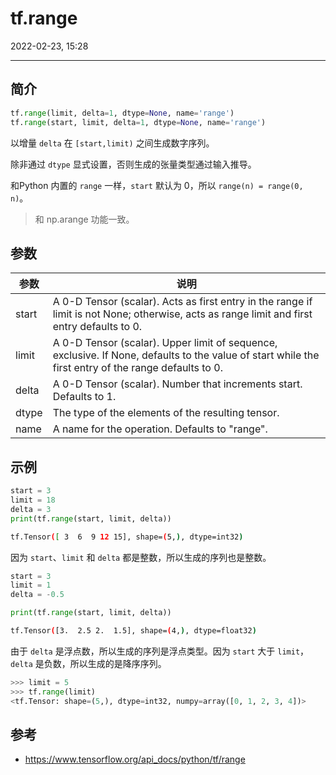 # tf.range

2022-02-23, 15:28
****

## 简介

```python
tf.range(limit, delta=1, dtype=None, name='range')
tf.range(start, limit, delta=1, dtype=None, name='range')
```

以增量 `delta` 在 `[start,limit)` 之间生成数字序列。

除非通过 `dtype` 显式设置，否则生成的张量类型通过输入推导。

和Python 内置的 `range` 一样，`start` 默认为 0，所以 `range(n) = range(0, n)`。

> 和 np.arange 功能一致。

## 参数

|参数|说明|
|---|---|
|start|A 0-D Tensor (scalar). Acts as first entry in the range if limit is not None; otherwise, acts as range limit and first entry defaults to 0.|
|limit|A 0-D Tensor (scalar). Upper limit of sequence, exclusive. If None, defaults to the value of start while the first entry of the range defaults to 0.|
|delta|A 0-D Tensor (scalar). Number that increments start. Defaults to 1.|
|dtype|The type of the elements of the resulting tensor.|
|name|A name for the operation. Defaults to "range".|

## 示例

```python
start = 3
limit = 18
delta = 3
print(tf.range(start, limit, delta))
```

```sh
tf.Tensor([ 3  6  9 12 15], shape=(5,), dtype=int32)
```

因为 `start`、`limit` 和 `delta` 都是整数，所以生成的序列也是整数。

```python
start = 3
limit = 1
delta = -0.5

print(tf.range(start, limit, delta))
```

```sh
tf.Tensor([3.  2.5 2.  1.5], shape=(4,), dtype=float32)
```

由于 `delta` 是浮点数，所以生成的序列是浮点类型。因为 `start` 大于 `limit`，`delta` 是负数，所以生成的是降序序列。

```python
>>> limit = 5
>>> tf.range(limit)
<tf.Tensor: shape=(5,), dtype=int32, numpy=array([0, 1, 2, 3, 4])>
```

## 参考

- https://www.tensorflow.org/api_docs/python/tf/range
